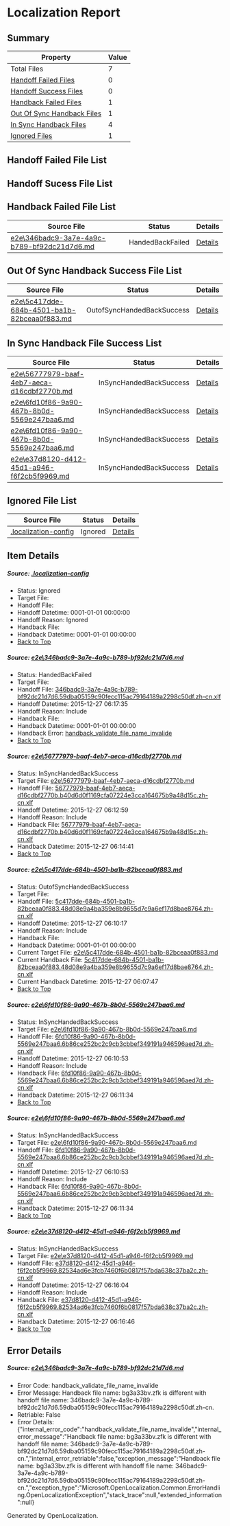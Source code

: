 # <a name='report-top'></a> Localization Report

## Summary
 Property | Value 
 -------- | ----- 
 Total Files | 7
[ Handoff Failed Files ](#handoff-failed-list)| 0
[ Handoff Success Files ](#handoff-success-list)| 0
[ Handback Failed Files ](#handback-failed-list)| 1
[ Out Of Sync Handback Files ](#outofsync-handback-success-list)| 1
[ In Sync Handback Files ](#insync-handback-success-list)| 4
[ Ignored Files ](#ignored-list)| 1

## <a name='handoff-failed-list'></a> Handoff Failed File List

## <a name='handoff-success-list'></a> Handoff Sucess File List

## <a name='handback-failed-list'></a> Handback Failed File List
 Source File | Status | Details 
 ----------- | ------ | ------- 
 [e2e\346badc9-3a7e-4a9c-b789-bf92dc21d7d6.md](https://github.com/OpenLocalizationTest/oltest/blob/80bc98d0d6a160d16351e295c828873efcc0f1ff/e2e/346badc9-3a7e-4a9c-b789-bf92dc21d7d6.md) | HandedBackFailed | [Details](#4c5266201d4f76613b1591eb894fe2c21fc77edc1)

## <a name='outofsync-handback-success-list'></a> Out Of Sync Handback Success File List
 Source File | Status | Details 
 ----------- | ------ | ------- 
 [e2e\5c417dde-684b-4501-ba1b-82bceaa0f883.md](https://github.com/OpenLocalizationTest/oltest/blob/0c643f101b1486ef954b78e23d1d42eeffd6ae3f/e2e/5c417dde-684b-4501-ba1b-82bceaa0f883.md) | OutofSyncHandedBackSuccess | [Details](#1ef0bff2611dc824efca03a4d75cafd03f71f6963)

## <a name='insync-handback-success-list'></a> In Sync Handback File Success List
 Source File | Status | Details 
 ----------- | ------ | ------- 
 [e2e\56777979-baaf-4eb7-aeca-d16cdbf2770b.md](https://github.com/OpenLocalizationTest/oltest/blob/0f88194bfe2c1d233db06fc6b24eb513cba57957/e2e/56777979-baaf-4eb7-aeca-d16cdbf2770b.md) | InSyncHandedBackSuccess | [Details](#d707441c7ef7e99f2dea936fcba810ca4dcd551f2)
 [e2e\6fd10f86-9a90-467b-8b0d-5569e247baa6.md](https://github.com/OpenLocalizationTest/oltest/blob/db140b6d4e865e4dffb8f69d4e3acd23a444e3a5/e2e/6fd10f86-9a90-467b-8b0d-5569e247baa6.md) | InSyncHandedBackSuccess | [Details](#01ac2b86099cf5078a14c16f2e5ff81bb7d767b54)
 [e2e\6fd10f86-9a90-467b-8b0d-5569e247baa6.md](https://github.com/OpenLocalizationTest/oltest/blob/db140b6d4e865e4dffb8f69d4e3acd23a444e3a5/e2e/6fd10f86-9a90-467b-8b0d-5569e247baa6.md) | InSyncHandedBackSuccess | [Details](#01ac2b86099cf5078a14c16f2e5ff81bb7d767b55)
 [e2e\e37d8120-d412-45d1-a946-f6f2cb5f9969.md](https://github.com/OpenLocalizationTest/oltest/blob/e6caaba69b15a2afe386961e1c1e67220a63d19f/e2e/e37d8120-d412-45d1-a946-f6f2cb5f9969.md) | InSyncHandedBackSuccess | [Details](#ef328cf0cd591856cc670720c9d7148d0f91af746)

## <a name='ignored-list'></a> Ignored File List
 Source File | Status | Details 
 ----------- | ------ | ------- 
 [.localization-config](https://github.com/OpenLocalizationTest/oltest/blob/80bc98d0d6a160d16351e295c828873efcc0f1ff/.localization-config) | Ignored | [Details](#1b1b1cababca9a843d46cac6cc08988e221902dd0)

## Item Details
##### <a name='1b1b1cababca9a843d46cac6cc08988e221902dd0'></a> Source: [.localization-config](https://github.com/OpenLocalizationTest/oltest/blob/80bc98d0d6a160d16351e295c828873efcc0f1ff/.localization-config)
* Status: Ignored
* Target File: 
* Handoff File: 
* Handoff Datetime: 0001-01-01 00:00:00
* Handoff Reason: Ignored
* Handback File: 
* Handback Datetime: 0001-01-01 00:00:00
* [Back to Top](#report-top)

##### <a name='4c5266201d4f76613b1591eb894fe2c21fc77edc1'></a> Source: [e2e\346badc9-3a7e-4a9c-b789-bf92dc21d7d6.md](https://github.com/OpenLocalizationTest/oltest/blob/80bc98d0d6a160d16351e295c828873efcc0f1ff/e2e/346badc9-3a7e-4a9c-b789-bf92dc21d7d6.md)
* Status: HandedBackFailed
* Target File: 
* Handoff File: [346badc9-3a7e-4a9c-b789-bf92dc21d7d6.59dba05159c90fecc115ac79164189a2298c50df.zh-cn.xlf](https://github.com/OpenLocalizationTestOrg/olhandoff/blob/792f247ee127033044ccb15bd7a318e03b082c17/ol-handoff/OpenLocalizationTestOrg/oltest.zh-cn/qimu/346badc9-3a7e-4a9c-b789-bf92dc21d7d6.59dba05159c90fecc115ac79164189a2298c50df.zh-cn.xlf)
* Handoff Datetime: 2015-12-27 06:17:35
* Handoff Reason: Include
* Handback File: 
* Handback Datetime: 0001-01-01 00:00:00
* Handback Error: [handback_validate_file_name_invalide](#4c5266201d4f76613b1591eb894fe2c21fc77edc1handback_validate_file_name_invalide)
* [Back to Top](#report-top)

##### <a name='d707441c7ef7e99f2dea936fcba810ca4dcd551f2'></a> Source: [e2e\56777979-baaf-4eb7-aeca-d16cdbf2770b.md](https://github.com/OpenLocalizationTest/oltest/blob/0f88194bfe2c1d233db06fc6b24eb513cba57957/e2e/56777979-baaf-4eb7-aeca-d16cdbf2770b.md)
* Status: InSyncHandedBackSuccess
* Target File: [e2e\56777979-baaf-4eb7-aeca-d16cdbf2770b.md](https://github.com/OpenLocalizationTestOrg/oltest.zh-cn/blob/8ae362c201e6b4f39ac92a41d5ab646e541caae3/e2e/56777979-baaf-4eb7-aeca-d16cdbf2770b.md)
* Handoff File: [56777979-baaf-4eb7-aeca-d16cdbf2770b.b40d6d0f1169cfa07224e3cca164675b9a48d15c.zh-cn.xlf](https://github.com/OpenLocalizationTestOrg/olhandoff/blob/42547e502f854dc381e935e6aae83c5a199abbb8/ol-handoff/OpenLocalizationTestOrg/oltest.zh-cn/qimu/56777979-baaf-4eb7-aeca-d16cdbf2770b.b40d6d0f1169cfa07224e3cca164675b9a48d15c.zh-cn.xlf)
* Handoff Datetime: 2015-12-27 06:12:59
* Handoff Reason: Include
* Handback File: [56777979-baaf-4eb7-aeca-d16cdbf2770b.b40d6d0f1169cfa07224e3cca164675b9a48d15c.zh-cn.xlf](https://github.com/OpenLocalizationTestOrg/olhandback/blob/37a4b32722428b80d0ac73d1e58984aa5b186c94/ol-handback/OpenLocalizationTestOrg/oltest.zh-cn/qimu/56777979-baaf-4eb7-aeca-d16cdbf2770b.b40d6d0f1169cfa07224e3cca164675b9a48d15c.zh-cn.xlf)
* Handback Datetime: 2015-12-27 06:14:41
* [Back to Top](#report-top)

##### <a name='1ef0bff2611dc824efca03a4d75cafd03f71f6963'></a> Source: [e2e\5c417dde-684b-4501-ba1b-82bceaa0f883.md](https://github.com/OpenLocalizationTest/oltest/blob/0c643f101b1486ef954b78e23d1d42eeffd6ae3f/e2e/5c417dde-684b-4501-ba1b-82bceaa0f883.md)
* Status: OutofSyncHandedBackSuccess
* Target File: 
* Handoff File: [5c417dde-684b-4501-ba1b-82bceaa0f883.48d08e9a4ba359e8b9655d7c9a6ef17d8bae8764.zh-cn.xlf](https://github.com/OpenLocalizationTestOrg/olhandoff/blob/0764fb373a436541ca02c7e3d2a59c38624c214b/ol-handoff/OpenLocalizationTestOrg/oltest.zh-cn/qimu/5c417dde-684b-4501-ba1b-82bceaa0f883.48d08e9a4ba359e8b9655d7c9a6ef17d8bae8764.zh-cn.xlf)
* Handoff Datetime: 2015-12-27 06:10:17
* Handoff Reason: Include
* Handback File: 
* Handback Datetime: 0001-01-01 00:00:00
* Current Target File: [e2e\5c417dde-684b-4501-ba1b-82bceaa0f883.md](https://github.com/OpenLocalizationTestOrg/oltest.zh-cn/blob/e1b436d057561e153be9b708019142adcf8a5cd6/e2e/5c417dde-684b-4501-ba1b-82bceaa0f883.md)
* Current Handback File: [5c417dde-684b-4501-ba1b-82bceaa0f883.48d08e9a4ba359e8b9655d7c9a6ef17d8bae8764.zh-cn.xlf](https://github.com/OpenLocalizationTestOrg/olhandback/blob/0b3ab689512da17586ce0fe0a6617f0ae26ce336/ol-handback/OpenLocalizationTestOrg/oltest.zh-cn/qimu/5c417dde-684b-4501-ba1b-82bceaa0f883.48d08e9a4ba359e8b9655d7c9a6ef17d8bae8764.zh-cn.xlf)
* Current Handback Datetime: 2015-12-27 06:07:47
* [Back to Top](#report-top)

##### <a name='01ac2b86099cf5078a14c16f2e5ff81bb7d767b54'></a> Source: [e2e\6fd10f86-9a90-467b-8b0d-5569e247baa6.md](https://github.com/OpenLocalizationTest/oltest/blob/db140b6d4e865e4dffb8f69d4e3acd23a444e3a5/e2e/6fd10f86-9a90-467b-8b0d-5569e247baa6.md)
* Status: InSyncHandedBackSuccess
* Target File: [e2e\6fd10f86-9a90-467b-8b0d-5569e247baa6.md](https://github.com/OpenLocalizationTestOrg/oltest.zh-cn/blob/be26d3b5b0d11e8833224f5ae713a2fba4b4174a/e2e/6fd10f86-9a90-467b-8b0d-5569e247baa6.md)
* Handoff File: [6fd10f86-9a90-467b-8b0d-5569e247baa6.6b86ce252bc2c9cb3cbbef349191a946596aed7d.zh-cn.xlf](https://github.com/OpenLocalizationTestOrg/olhandoff/blob/6bc288077616bc0c2b076b77632ccbbaaea4ade7/ol-handoff/OpenLocalizationTestOrg/oltest.zh-cn/qimu/6fd10f86-9a90-467b-8b0d-5569e247baa6.6b86ce252bc2c9cb3cbbef349191a946596aed7d.zh-cn.xlf)
* Handoff Datetime: 2015-12-27 06:10:53
* Handoff Reason: Include
* Handback File: [6fd10f86-9a90-467b-8b0d-5569e247baa6.6b86ce252bc2c9cb3cbbef349191a946596aed7d.zh-cn.xlf](https://github.com/OpenLocalizationTestOrg/olhandback/blob/00618ea0734bd65fac19b42ebcefb5e827c02659/ol-handback/OpenLocalizationTestOrg/oltest.zh-cn/qimu/6fd10f86-9a90-467b-8b0d-5569e247baa6.6b86ce252bc2c9cb3cbbef349191a946596aed7d.zh-cn.xlf)
* Handback Datetime: 2015-12-27 06:11:34
* [Back to Top](#report-top)

##### <a name='01ac2b86099cf5078a14c16f2e5ff81bb7d767b55'></a> Source: [e2e\6fd10f86-9a90-467b-8b0d-5569e247baa6.md](https://github.com/OpenLocalizationTest/oltest/blob/db140b6d4e865e4dffb8f69d4e3acd23a444e3a5/e2e/6fd10f86-9a90-467b-8b0d-5569e247baa6.md)
* Status: InSyncHandedBackSuccess
* Target File: [e2e\6fd10f86-9a90-467b-8b0d-5569e247baa6.md](https://github.com/OpenLocalizationTestOrg/oltest.zh-cn/blob/be26d3b5b0d11e8833224f5ae713a2fba4b4174a/e2e/6fd10f86-9a90-467b-8b0d-5569e247baa6.md)
* Handoff File: [6fd10f86-9a90-467b-8b0d-5569e247baa6.6b86ce252bc2c9cb3cbbef349191a946596aed7d.zh-cn.xlf](https://github.com/OpenLocalizationTestOrg/olhandoff/blob/6bc288077616bc0c2b076b77632ccbbaaea4ade7/ol-handoff/OpenLocalizationTestOrg/oltest.zh-cn/qimu/6fd10f86-9a90-467b-8b0d-5569e247baa6.6b86ce252bc2c9cb3cbbef349191a946596aed7d.zh-cn.xlf)
* Handoff Datetime: 2015-12-27 06:10:53
* Handoff Reason: Include
* Handback File: [6fd10f86-9a90-467b-8b0d-5569e247baa6.6b86ce252bc2c9cb3cbbef349191a946596aed7d.zh-cn.xlf](https://github.com/OpenLocalizationTestOrg/olhandback/blob/00618ea0734bd65fac19b42ebcefb5e827c02659/ol-handback/OpenLocalizationTestOrg/oltest.zh-cn/qimu/6fd10f86-9a90-467b-8b0d-5569e247baa6.6b86ce252bc2c9cb3cbbef349191a946596aed7d.zh-cn.xlf)
* Handback Datetime: 2015-12-27 06:11:34
* [Back to Top](#report-top)

##### <a name='ef328cf0cd591856cc670720c9d7148d0f91af746'></a> Source: [e2e\e37d8120-d412-45d1-a946-f6f2cb5f9969.md](https://github.com/OpenLocalizationTest/oltest/blob/e6caaba69b15a2afe386961e1c1e67220a63d19f/e2e/e37d8120-d412-45d1-a946-f6f2cb5f9969.md)
* Status: InSyncHandedBackSuccess
* Target File: [e2e\e37d8120-d412-45d1-a946-f6f2cb5f9969.md](https://github.com/OpenLocalizationTestOrg/oltest.zh-cn/blob/c0cea1819eeff34b335126412b6552a5bd4fb481/e2e/e37d8120-d412-45d1-a946-f6f2cb5f9969.md)
* Handoff File: [e37d8120-d412-45d1-a946-f6f2cb5f9969.82534ad6e3fcb7460f6b0817f57bda638c37ba2c.zh-cn.xlf](https://github.com/OpenLocalizationTestOrg/olhandoff/blob/f75396ca2c666d18addc827e19ed65ae4d30c828/ol-handoff/OpenLocalizationTestOrg/oltest.zh-cn/qimu/e37d8120-d412-45d1-a946-f6f2cb5f9969.82534ad6e3fcb7460f6b0817f57bda638c37ba2c.zh-cn.xlf)
* Handoff Datetime: 2015-12-27 06:16:04
* Handoff Reason: Include
* Handback File: [e37d8120-d412-45d1-a946-f6f2cb5f9969.82534ad6e3fcb7460f6b0817f57bda638c37ba2c.zh-cn.xlf](https://github.com/OpenLocalizationTestOrg/olhandback/blob/d16043917aa49df4c5d40d8fdcf1f9d3a34bb0ca/ol-handback/OpenLocalizationTestOrg/oltest.zh-cn/qimu/e37d8120-d412-45d1-a946-f6f2cb5f9969.82534ad6e3fcb7460f6b0817f57bda638c37ba2c.zh-cn.xlf)
* Handback Datetime: 2015-12-27 06:16:46
* [Back to Top](#report-top)


## Error Details
##### <a name='4c5266201d4f76613b1591eb894fe2c21fc77edc1handback_validate_file_name_invalide'></a> Source: [e2e\346badc9-3a7e-4a9c-b789-bf92dc21d7d6.md](#4c5266201d4f76613b1591eb894fe2c21fc77edc1)
* Error Code: handback_validate_file_name_invalide
* Error Message: Handback file name: bg3a33bv.zfk is different with handoff file name: 346badc9-3a7e-4a9c-b789-bf92dc21d7d6.59dba05159c90fecc115ac79164189a2298c50df.zh-cn.
* Retriable: False
* Error Details: {"internal_error_code":"handback_validate_file_name_invalide","internal_error_message":"Handback file name: bg3a33bv.zfk is different with handoff file name: 346badc9-3a7e-4a9c-b789-bf92dc21d7d6.59dba05159c90fecc115ac79164189a2298c50df.zh-cn.","internal_error_retriable":false,"exception_message":"Handback file name: bg3a33bv.zfk is different with handoff file name: 346badc9-3a7e-4a9c-b789-bf92dc21d7d6.59dba05159c90fecc115ac79164189a2298c50df.zh-cn.","exception_type":"Microsoft.OpenLocalization.Common.ErrorHandling.OpenLocalizationException","stack_trace":null,"extended_information":null}


Generated by OpenLocalization.
